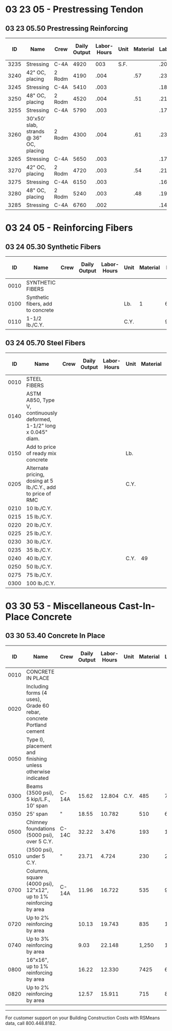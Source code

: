 # 03 23 05 - Prestressing Tendon

## 03 23 05.50 Prestressing Reinforcing

| ID    | Name                                                                 | Crew   | Daily Output | Labor-Hours | Unit | Material | Labor | Equipment | Total | Total Incl O&P |
|-------|----------------------------------------------------------------------|--------|--------------|-------------|------|----------|-------|-----------|-------|----------------|
| 3235  | Stressing                                                            | C-4A   | 4920         | 003         | S.F. |          | .20   | .01       | .21   | .3            |
| 3240  | 42" OC, placing                                                      | 2 Rodm | 4190         | .004        |      | .57      | .23   |           | .80   | .97           |
| 3245  | Stressing                                                            | C-4A   | 5410         | .003        |      |          | .18   | .01       | .19   | .25           |
| 3250  | 48" OC, placing                                                      | 2 Rodm | 4520         | .004        |      | .51      | .21   |           | .72   | .8            |
| 3255  | Stressing                                                            | C-4A   | 5790         | .003        |      |          | .17   | .01       | .18   | .20           |
| 3260  | 30'x50' slab, strands @ 36" OC, placing                              | 2 Rodm | 4300         | .004        |      | .61      | .23   |           | .84   | 1.0           |
| 3265  | Stressing                                                            | C-4A   | 5650         | .003        |      |          | .17   | .01       | .18   | .2            |
| 3270  | 42" OC, placing                                                      | 2 Rodm | 4720         | .003        |      | .54      | .21   |           | .75   | .9            |
| 3275  | Stressing                                                            | C-4A   | 6150         | .003        |      |          | .16   | .011      | .17   | 282           |
| 3280  | 48" OC, placing                                                      | 2 Rodm | 5240         | .003        |      | .48      | .19   |           | 457   | .81           |
| 3285  | Stressing                                                            | C-4A   | 6760         | .002        |      |          | .14   | .01       | .15   | 22            |

# 03 24 05 - Reinforcing Fibers

## 03 24 05.30 Synthetic Fibers

| ID    | Name                                         | Crew | Daily Output | Labor-Hours | Unit | Material | Labor | Equipment | Total | Total Incl O&P |
|-------|----------------------------------------------|------|--------------|-------------|------|----------|-------|-----------|-------|----------------|
| 0010  | SYNTHETIC FIBERS                            |      |              |             |      |          |       |           |       |                |
| 0100  | Synthetic fibers, add to concrete            |      |              |             | Lb.  | 1        | 63225 |           | 6.25  | 6.85           |
| 0110  | 1-1/2 lb./C.Y.                              |      |              |             | C.Y. |          | 9.65  |           | 9.65  | 10.60          |

## 03 24 05.70 Steel Fibers

| ID    | Name                                                                 | Crew | Daily Output | Labor-Hours | Unit | Material | Labor | Equipment | Total | Total Incl O&P |
|-------|----------------------------------------------------------------------|------|--------------|-------------|------|----------|-------|-----------|-------|----------------|
| 0010  | STEEL FIBERS                                                         |      |              |             |      |          |       |           |       |                |
| 0140  | ASTM A850, Type V, continuously deformed, 1-1/2" long x 0.045" diam. |      |              |             |      |          |       |           |       |                |
| 0150  | Add to price of ready mix concrete                                   |      |              |             | Lb.  |          | 1.22  |           | 1.22  | 1.34           |
| 0205  | Alternate pricing, dosing at 5 lb./C.Y., add to price of RMC         |      |              |             | C.Y. |          | 6.10  |           | 6.10  | 6.70           |
| 0210  | 10 lb./C.Y.                                                          |      |              |             |      |          | 12.20 |           | 12.20 | 13.40          |
| 0215  | 15 lb./C.Y.                                                          |      |              |             |      |          | 18.30 |           | 18.30 | 20             |
| 0220  | 20 lb./C.Y.                                                          |      |              |             |      |          | 24.50 |           | 24.50 | 27             |
| 0225  | 25 lb./C.Y.                                                          |      |              |             |      |          | 30.50 |           | 30.50 | 33.50          |
| 0230  | 30 lb./C.Y.                                                          |      |              |             |      |          | 36.50 |           | 36.50 | 40.50          |
| 0235  | 35 lb./C.Y.                                                          |      |              |             |      |          | 42.50 |           | 42.50 | 47             |
| 0240  | 40 lb./C.Y.                                                          |      |              |             | C.Y. | 49       |       |           | 49    | 53.50          |
| 0250  | 50 lb./C.Y.                                                          |      |              |             |      |          | 61    |           | 61    | 67             |
| 0275  | 75 lb./C.Y.                                                          |      |              |             |      |          | 91.50 |           | 91.50 | 101            |
| 0300  | 100 lb./C.Y.                                                         |      |              |             |      |          | 122   |           | 122   | 134            |

# 03 30 53 - Miscellaneous Cast-In-Place Concrete

## 03 30 53.40 Concrete In Place

| ID    | Name                                                                 | Crew   | Daily Output | Labor-Hours | Unit | Material | Labor | Equipment | Total   | Total Incl O&P |
|-------|----------------------------------------------------------------------|--------|--------------|-------------|------|----------|-------|-----------|---------|----------------|
| 0010  | CONCRETE IN PLACE                                                    |        |              |             |      |          |       |           |         |                |
| 0020  | Including forms (4 uses), Grade 60 rebar, concrete Portland cement   |        |              |             |      |          |       |           |         |                |
| 0050  | Type I), placement and finishing unless otherwise indicated          |        |              |             |      |          |       |           |         |                |
| 0300  | Beams (3500 psi), 5 kip/L.F., 10' span                              | C-14A  | 15.62        | 12.804      | C.Y. | 485      | 720   | 5540      | 1,255   | 1,675          |
| 0350  | 25' span                                                             | "      | 18.55        | 10.782      |      | 510      | 605   | 42        | 1,157   | 1,500          |
| 0500  | Chimney foundations (5000 psi), over 5 C.Y.                         | C-14C  | 32.22        | 3.476       |      | 193      | 187   | .87       | 380.87  | 490            |
| 0510  | (3500 psi), under 5 C.Y.                                             | "      | 23.71        | 4.724       |      | 230      | 254   | 1.18      | 485.18  | 635            |
| 0700  | Columns, square (4000 psi), 12"x12", up to 1% reinforcing by area    | C-14A  | 11.96        | 16.722      |      | 535      | 940   | 65.50     | 1,540.50| 2,050          |
| 0720  | Up to 2% reinforcing by area                                         |        | 10.13        | 19.743      |      | 835      | 1,100 | 77        | 2,012   | 2,650          |
| 0740  | Up to 3% reinforcing by area                                         |        | 9.03         | 22.148      |      | 1,250    | 1,250 | 86.50     | 2,586.50| 3,325          |
| 0800  | 16"x16", up to 1% reinforcing by area                                |        | 16.22        | 12.330      |      | 7425     | 695   | 48        | 1,168   | 1,550          |
| 0820  | Up to 2% reinforcing by area                                         |        | 12.57        | 15.911      |      | 715      | 895   | 62        | 1,672   | 2,175          |

---

For customer support on your Building Construction Costs with RSMeans data, call 800.448.8182.